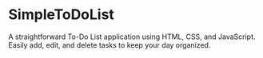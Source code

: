 # SimpleToDoList
 A straightforward To-Do List application using HTML, CSS, and JavaScript. Easily add, edit, and delete tasks to keep your day organized.
